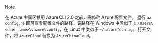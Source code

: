 > [!NOTE]
> 在 Azure 中国区使用 Azure CLI 2.0 之前，需修改 Azure 配置文件。 运行 `az configure` 即可查看配置文件的路径，该路径在 Windows 中类似于 `C:\Users\<user name>\.azure\config`，在 Linux 中类似于 `~/.azure/config`。 打开文件，将 `AzureCloud` 替换为 `AzureChinaCloud`。